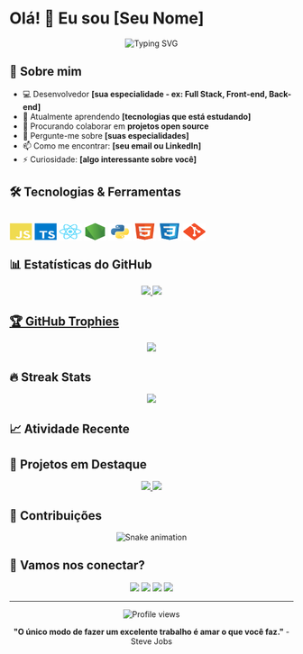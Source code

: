 # Olá! 👋 Eu sou [Seu Nome]

<div align="center">
  
![Typing SVG](https://readme-typing-svg.herokuapp.com/?color=00bfbf&size=35&center=true&vCenter=true&width=1000&lines=Bem-vindo+ao+meu+perfil!;Desenvolvedor+apaixonado+por+tecnologia;Sempre+aprendendo+algo+novo;Vamos+construir+o+futuro+juntos!)

</div>

## 🚀 Sobre mim

- 💻 Desenvolvedor **[sua especialidade - ex: Full Stack, Front-end, Back-end]**
- 🌱 Atualmente aprendendo **[tecnologias que está estudando]**
- 👯 Procurando colaborar em **projetos open source**
- 💬 Pergunte-me sobre **[suas especialidades]**
- 📫 Como me encontrar: **[seu email ou LinkedIn]**
- ⚡ Curiosidade: **[algo interessante sobre você]**

## 🛠️ Tecnologias & Ferramentas

<div style="display: inline_block"><br>
  <img align="center" alt="JavaScript" height="30" width="40" src="https://raw.githubusercontent.com/devicons/devicon/master/icons/javascript/javascript-plain.svg">
  <img align="center" alt="TypeScript" height="30" width="40" src="https://raw.githubusercontent.com/devicons/devicon/master/icons/typescript/typescript-plain.svg">
  <img align="center" alt="React" height="30" width="40" src="https://raw.githubusercontent.com/devicons/devicon/master/icons/react/react-original.svg">
  <img align="center" alt="Node.js" height="30" width="40" src="https://raw.githubusercontent.com/devicons/devicon/master/icons/nodejs/nodejs-original.svg">
  <img align="center" alt="Python" height="30" width="40" src="https://raw.githubusercontent.com/devicons/devicon/master/icons/python/python-original.svg">
  <img align="center" alt="HTML" height="30" width="40" src="https://raw.githubusercontent.com/devicons/devicon/master/icons/html5/html5-original.svg">
  <img align="center" alt="CSS" height="30" width="40" src="https://raw.githubusercontent.com/devicons/devicon/master/icons/css3/css3-original.svg">
  <img align="center" alt="Git" height="30" width="40" src="https://raw.githubusercontent.com/devicons/devicon/master/icons/git/git-original.svg">
</div>

## 📊 Estatísticas do GitHub

<div align="center">
  <a href="https://github.com/[seu-usuario]">
  <img height="180em" src="https://github-readme-stats.vercel.app/api?username=[seu-usuario]&show_icons=true&theme=tokyonight&include_all_commits=true&count_private=true"/>
  <img height="180em" src="https://github-readme-stats.vercel.app/api/top-langs/?username=[seu-usuario]&layout=compact&langs_count=7&theme=tokyonight"/>
</div>

## 🏆 GitHub Trophies
<div align="center">
  <a href="https://github.com/[seu-usuario]">
    <img src="https://github-profile-trophy.vercel.app/?username=[seu-usuario]&theme=radical&row=2&no-bg=true&column=3&margin-w=15&margin-h=15" />
  </a>
</div>

## 🔥 Streak Stats
<div align="center">
  <a href="https://github.com/[seu-usuario]">
    <img src="https://github-readme-streak-stats.herokuapp.com/?user=[seu-usuario]&theme=tokyonight&hide_border=true"/>
  </a>
</div>

## 📈 Atividade Recente

<!--START_SECTION:activity-->
<!--END_SECTION:activity-->

## 💼 Projetos em Destaque

<div align="center">
  <a href="https://github.com/[seu-usuario]/[projeto1]">
    <img src="https://github-readme-stats.vercel.app/api/pin/?username=[seu-usuario]&repo=[projeto1]&theme=tokyonight" />
  </a>
  <a href="https://github.com/[seu-usuario]/[projeto2]">
    <img src="https://github-readme-stats.vercel.app/api/pin/?username=[seu-usuario]&repo=[projeto2]&theme=tokyonight" />
  </a>
</div>

## 🐍 Contribuições

<div align="center">
  <img src="https://raw.githubusercontent.com/[seu-usuario]/[seu-usuario]/output/snake.svg" alt="Snake animation" />
</div>

## 🤝 Vamos nos conectar?

<div align="center">
  <a href="mailto:[seu-email]" target="_blank"><img src="https://img.shields.io/badge/-Gmail-%23333?style=for-the-badge&logo=gmail&logoColor=white" target="_blank"></a>
  <a href="https://linkedin.com/in/[seu-linkedin]" target="_blank"><img src="https://img.shields.io/badge/-LinkedIn-%230077B5?style=for-the-badge&logo=linkedin&logoColor=white" target="_blank"></a>
  <a href="https://instagram.com/[seu-instagram]" target="_blank"><img src="https://img.shields.io/badge/-Instagram-%23E4405F?style=for-the-badge&logo=instagram&logoColor=white" target="_blank"></a>
  <a href="https://discord.gg/[seu-discord]" target="_blank"><img src="https://img.shields.io/badge/Discord-7289DA?style=for-the-badge&logo=discord&logoColor=white" target="_blank"></a>
</div>

---

<div align="center">
  <img src="https://komarev.com/ghpvc/?username=[seu-usuario]&color=00bfbf&style=flat-square" alt="Profile views" />
</div>

<div align="center">
  
**"O único modo de fazer um excelente trabalho é amar o que você faz."** - Steve Jobs

</div>
